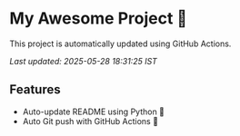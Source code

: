 # My Awesome Project 🚀

This project is automatically updated using GitHub Actions.

_Last updated: 2025-05-28 18:31:25 IST_

## Features
- Auto-update README using Python 🐍
- Auto Git push with GitHub Actions 🤖
